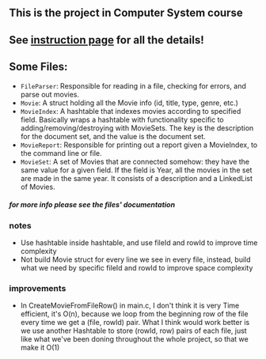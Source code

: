## This is the project in Computer System course
## See [instruction page](https://course.ccs.neu.edu/cs5007su19-seattle/assignments/a9.html) for all the details! 
## Some Files: 
* ```FileParser```: Responsible for reading in a file, checking for errors, and parse out movies.
* ```Movie```: A struct holding all the Movie info (id, title, type, genre, etc.)
* ```MovieIndex```: A hashtable that indexes movies according to specified field. Basically wraps a hashtable with functionality specific to adding/removing/destroying with MovieSets. The key is the description for the document set, and the value is the document set.
* ```MovieReport```: Responsible for printing out a report given a MovieIndex, to the command line or file.
* ```MovieSet```: A set of Movies that are connected somehow: they have the same value for a given field. If the field is Year, all the movies in the set are made in the same year. It consists of a description and a LinkedList of Movies.
##### for more info please see the files' documentation
### notes
  * Use hashtable inside hashtable, and use fileId and rowId to improve time complexity
  * Not build Movie struct for every line we see in every file, instead, build what we need by specific fileId and rowId to improve space complexity
### improvements
  * In CreateMovieFromFileRow() in main.c, I don't think it is very Time efficient, it's O(n), because we loop from the beginning row of the file every time we get a (file, rowId) pair. What I think would work better is we use another Hashtable to store (rowId, row) pairs of each file, just like what we've been doning throughout the whole project, so that we make it O(1)